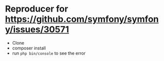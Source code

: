# Reproducer for https://github.com/symfony/symfony/issues/30571

* Clone
* composer install
* run `php bin/console` to see the error
